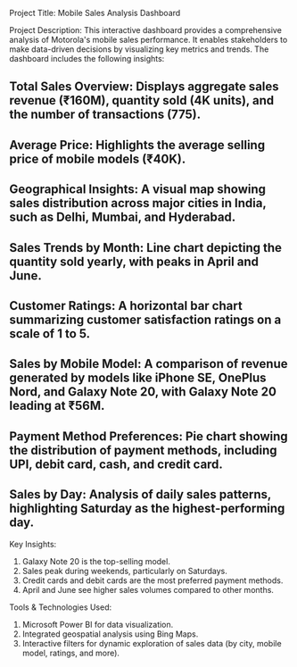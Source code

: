 Project Title: Mobile Sales Analysis Dashboard

Project Description:
This interactive dashboard provides a comprehensive analysis of Motorola's mobile sales performance. It enables stakeholders to make data-driven decisions by visualizing key metrics and trends. The dashboard includes the following insights:

## Total Sales Overview: Displays aggregate sales revenue (₹160M), quantity sold (4K units), and the number of transactions (775).
## Average Price: Highlights the average selling price of mobile models (₹40K).
## Geographical Insights: A visual map showing sales distribution across major cities in India, such as Delhi, Mumbai, and Hyderabad.
## Sales Trends by Month: Line chart depicting the quantity sold yearly, with peaks in April and June.
## Customer Ratings: A horizontal bar chart summarizing customer satisfaction ratings on a scale of 1 to 5.
## Sales by Mobile Model: A comparison of revenue generated by models like iPhone SE, OnePlus Nord, and Galaxy Note 20, with Galaxy Note 20 leading at ₹56M.
## Payment Method Preferences: Pie chart showing the distribution of payment methods, including UPI, debit card, cash, and credit card.
## Sales by Day: Analysis of daily sales patterns, highlighting Saturday as the highest-performing day.

Key Insights:

1. Galaxy Note 20 is the top-selling model.
2. Sales peak during weekends, particularly on Saturdays.
3. Credit cards and debit cards are the most preferred payment methods.
4. April and June see higher sales volumes compared to other months.

   
Tools & Technologies Used:

1. Microsoft Power BI for data visualization.
2. Integrated geospatial analysis using Bing Maps.
3. Interactive filters for dynamic exploration of sales data (by city, mobile model, ratings, and more).
